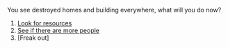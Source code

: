 You see destroyed homes and building everywhere, what will you do now?

1. [Look for resources](resources.md)
2. [See if there are more people](people.md)
3. [Freak out]
